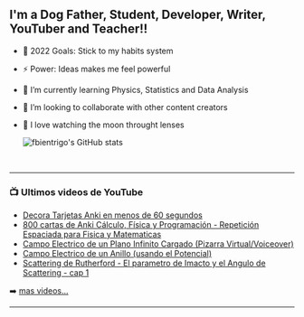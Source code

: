 ## I'm a Dog Father, Student, Developer, Writer, YouTuber and Teacher!!
- 🥅 2022 Goals: Stick to my habits system
- ⚡ Power: Ideas makes me feel powerful
- 🌱 I’m currently learning Physics, Statistics and Data Analysis 
- 👯 I’m looking to collaborate with other content creators
- 🔭 I love watching the moon throught lenses


  ![fbientrigo's GitHub stats](https://github-readme-stats.vercel.app/api?username=fbientrigo&show_icons=true&theme=synthwave)


<br />

---

### 📺 Ultimos videos de YouTube

<!-- YOUTUBE:START -->
- [Decora Tarjetas Anki en menos de 60 segundos](https://www.youtube.com/watch?v=R8LQPpWlW_4)
- [800 cartas de Anki Cálculo, Física y Programación - Repetición Espaciada para Fisica y Matematicas](https://www.youtube.com/watch?v=mlWHKuN47YQ)
- [Campo Electrico de un Plano Infinito Cargado &lpar;Pizarra Virtual/Voiceover&rpar;](https://www.youtube.com/watch?v=DcYFQ6EiJ5M)
- [Campo Electrico de un Anillo &lpar;usando el Potencial&rpar;](https://www.youtube.com/watch?v=hzyl9EE7asQ)
- [Scattering de Rutherford - El parametro de Imacto y el Angulo de Scattering - cap 1](https://www.youtube.com/watch?v=Vp9R_4LZQM4)
<!-- YOUTUBE:END -->

➡️ [mas videos...](https://www.youtube.com/c/floresenhalloween)

---

[website]: https://www.youtube.com/c/floresenhalloween
[youtube]: https://youtu.be/mlWHKuN47YQ
[instagram]: https://www.instagram.com/floresenhalloween/
[linkedin]: https://www.linkedin.com/in/fabian-trigo-769245197/